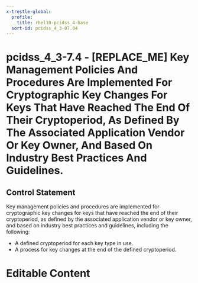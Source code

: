 ```yaml
---
x-trestle-global:
  profile:
    title: rhel10-pcidss_4-base
  sort-id: pcidss_4_3-07.04
---
```


# pcidss_4_3-7.4 - \[REPLACE_ME\] Key Management Policies And Procedures Are Implemented For Cryptographic Key Changes For Keys That Have Reached The End Of Their Cryptoperiod, As Defined By The Associated Application Vendor Or Key Owner, And Based On Industry Best Practices And Guidelines.

## Control Statement

Key management policies and procedures are implemented for cryptographic key changes for
keys that have reached the end of their cryptoperiod, as defined by the associated
application vendor or key owner, and based on industry best practices and guidelines,
including the following:
- A defined cryptoperiod for each key type in use.
- A process for key changes at the end of the defined cryptoperiod.

# Editable Content

<!-- Make additions and edits below -->
<!-- The above represents the contents of the control as received by the profile, prior to additions. -->
<!-- If the profile makes additions to the control, they will appear below. -->
<!-- The above markdown may not be edited but you may edit the content below, and/or introduce new additions to be made by the profile. -->
<!-- If there is a yaml header at the top, parameter values may be edited. Use --set-parameters to incorporate the changes during assembly. -->
<!-- The content here will then replace what is in the profile for this control, after running profile-assemble. -->
<!-- The current profile has no added parts for this control, but you may add new ones here. -->
<!-- Each addition must have a heading either of the form ## Control my_addition_name -->
<!-- or ## Part a. (where the a. refers to one of the control statement labels.) -->
<!-- "## Control" parts are new parts added after the statement part. -->
<!-- "## Part" parts are new parts added into the top-level statement part with that label. -->
<!-- Subparts may be added with nested hash levels of the form ### My Subpart Name -->
<!-- underneath the parent ## Control or ## Part being added -->
<!-- See https://oscal-compass.github.io/compliance-trestle/tutorials/ssp_profile_catalog_authoring/ssp_profile_catalog_authoring for guidance. -->

